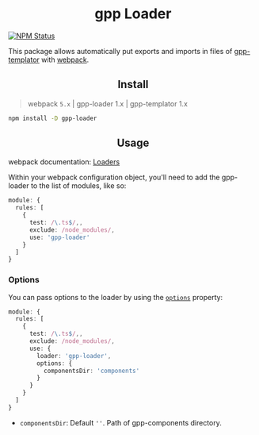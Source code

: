 <h1 align="center">gpp Loader</h1>

[![NPM Status](https://img.shields.io/badge/npm-v1.0.6-blue)](https://www.npmjs.com/package/gpp-loader)

This package allows automatically put exports and imports in files of [gpp-templator](https://www.npmjs.com/package/gpp-templator) with [webpack](https://github.com/webpack/webpack).

<h2 align="center">Install</h2>

> webpack `5.x` | gpp-loader 1.x | gpp-templator 1.x

```bash
npm install -D gpp-loader
```

<h2 align="center">Usage</h2>

webpack documentation: [Loaders](https://webpack.js.org/loaders/)

Within your webpack configuration object, you'll need to add the gpp-loader to the list of modules, like so:

```typescript
module: {
  rules: [
    {
      test: /\.ts$/,,
      exclude: /node_modules/,
      use: 'gpp-loader'
    }
  ]
}
```

### Options

You can pass options to the loader by using the [`options`](https://webpack.js.org/configuration/module/#ruleoptions--rulequery) property:

```typescript
module: {
  rules: [
    {
      test: /\.ts$/,,
      exclude: /node_modules/,
      use: {
        loader: 'gpp-loader',
        options: {
          componentsDir: 'components'
        }
      }
    }
  ]
}
```

* `componentsDir`: Default `''`. Path of gpp-components directory.
